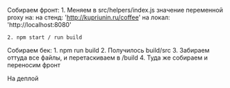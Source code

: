 Собираем фронт:
    1. Меняем в src/helpers/index.js значение переменной proxy на:
            на стенд: 'http://kupriunin.ru/coffee'
            на локал: 'http://localhost:8080'

    2. npm start / run build

Собираем бек:
    1. npm run build
    2. Получилось build/src
    3. Забираем оттуда все файлы, и перетаскиваем в /build
    4. Туда же собираем и переносим фронт

На деплой